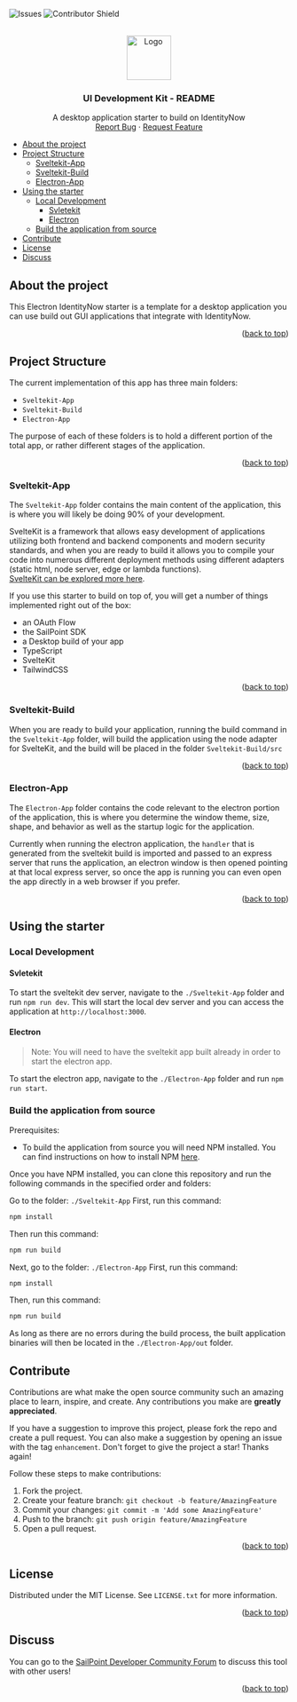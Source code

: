 <a id="readme-top"></a>

<!-- PROJECT SHIELDS -->

![Issues][issues-shield]
![Contributor Shield][contributor-shield]






[issues-shield]:https://img.shields.io/github/issues/sailpoint-oss/electron-identitynow-starter?label=Issues

[contributor-shield]:https://img.shields.io/github/contributors/sailpoint-oss/electron-identitynow-starter?label=Contributors

[product-screenshot]: ./assets/images/electron-identitynow-starter-output.png

<!-- PROJECT LOGO -->
<br />
<div align="center">
  <a href="https://github.com/othneildrew/Best-README-Template">
    <img src="https://avatars.githubusercontent.com/u/63106368?s=200&v=4" alt="Logo" width="80" height="80">
  </a>

  <h3 align="center">UI Development Kit - README</h3>

  <p align="center">
    A desktop application starter to build on IdentityNow
    <br />
    <a href="https://github.com/sailpoint-oss/electron-identitynow-starter/issues/new?assignees=&labels=bug&projects=&template=bug-report.md&title=%5BBUG%5D+Your+Bug+Report+Here">Report Bug</a>
    ·
    <a href="https://github.com/sailpoint-oss/electron-identitynow-starter/issues/new?assignees=&labels=enhancement&projects=&template=feature-request.md&title=%5BFEATURE%5D+Your+Feature+Request+Here+">Request Feature</a>
  </p>
</div>

- [About the project](#about-the-project)
- [Project Structure](#project-structure)
  - [Sveltekit-App](#sveltekit-app)
  - [Sveltekit-Build](#sveltekit-build)
  - [Electron-App](#electron-app)
- [Using the starter](#using-the-starter)
  - [Local Development](#local-development)
    - [Svletekit](#svletekit)
    - [Electron](#electron)
  - [Build the application from source](#build-the-application-from-source)
- [Contribute](#contribute)
- [License](#license)
- [Discuss](#discuss)


<!-- ABOUT THE PROJECT -->
## About the project

<!-- <div align="center">
<img src="./assets/images/electron-identitynow-starter-output.png" width="500" height="" style="text-align:center">
</div> -->

This Electron IdentityNow starter is a template for a desktop application you can use build out GUI applications that integrate with IdentityNow.  

<p align="right">(<a href="#readme-top">back to top</a>)</p>

<!-- GETTING STARTED -->
## Project Structure

The current implementation of this app has three main folders:
- `Sveltekit-App`
- `Sveltekit-Build`
- `Electron-App`

The purpose of each of these folders is to hold a different portion of the total app, or rather different stages of the application.

<p align="right">(<a href="#readme-top">back to top</a>)</p>

### Sveltekit-App

The `Sveltekit-App` folder contains the main content of the application, this is where you will likely be doing 90% of your development. 

SvelteKit is a framework that allows easy development of applications utilizing both frontend and backend components and modern security standards, and when you are ready to build it allows you to compile your code into numerous different deployment methods using different adapters (static html, node server, edge or lambda functions).   
[SvelteKit can be explored more here](https://kit.svelte.dev).

If you use this starter to build on top of, you will get a number of things implemented right out of the box:  

- an OAuth Flow
- the SailPoint SDK
- a Desktop build of your app
- TypeScript
- SvelteKit
- TailwindCSS

<p align="right">(<a href="#readme-top">back to top</a>)</p>

### Sveltekit-Build

When you are ready to build your application, running the build command in the `Sveltekit-App` folder, will build the application using the node adapter for SvelteKit, and the build will be placed in the folder `Sveltekit-Build/src` 

<p align="right">(<a href="#readme-top">back to top</a>)</p>

### Electron-App

The `Electron-App` folder contains the code relevant to the electron portion of the application, this is where you determine the window theme, size, shape, and behavior as well as the startup logic for the application.

Currently when running the electron application, the `handler` that is generated from the sveltekit build is imported and passed to an express server that runs the application, an electron window is then opened pointing at that local express server, so once the app is running you can even open the app directly in a web browser if you prefer.

<p align="right">(<a href="#readme-top">back to top</a>)</p>

## Using the starter

### Local Development

#### Svletekit 

To start the sveltekit dev server, navigate to the `./Sveltekit-App` folder and run `npm run dev`. 
This will start the local dev server and you can access the application at `http://localhost:3000`.

#### Electron

> Note: You will need to have the sveltekit app built already in order to start the electron app.

To start the electron app, navigate to the `./Electron-App` folder and run `npm run start`.

### Build the application from source

Prerequisites:
* To build the application from source you will need NPM installed. You can find instructions on how to install NPM [here](https://docs.npmjs.com/downloading-and-installing-node-js-and-npm).

Once you have NPM installed, you can clone this repository and run the following commands in the specified order and folders:

Go to the folder: `./Sveltekit-App`
First, run this command:
```bash
npm install
```

Then run this command:
```bash
npm run build
```

Next, go to the folder: `./Electron-App`
First, run this command: 
```bash
npm install
```

Then, run this command:
```bash
npm run build
```

As long as there are no errors during the build process, the built application binaries will then be located in the `./Electron-App/out` folder.


<!-- CONTRIBUTING -->
## Contribute

Contributions are what make the open source community such an amazing place to learn, inspire, and create. Any contributions you make are **greatly appreciated**.

If you have a suggestion to improve this project, please fork the repo and create a pull request. You can also make a suggestion by opening an issue with the tag `enhancement`.
Don't forget to give the project a star! Thanks again!

Follow these steps to make contributions:

1. Fork the project.
2. Create your feature branch: `git checkout -b feature/AmazingFeature`
3. Commit your changes: `git commit -m 'Add some AmazingFeature'`
4. Push to the branch: `git push origin feature/AmazingFeature`
5. Open a pull request. 

<p align="right">(<a href="#readme-top">back to top</a>)</p>

<!-- LICENSE -->
## License

Distributed under the MIT License. See `LICENSE.txt` for more information.

<p align="right">(<a href="#readme-top">back to top</a>)</p>

<!-- CONTACT -->
## Discuss
You can go to the [SailPoint Developer Community Forum](https://developer.sailpoint.com/discuss/tag/electron-identitynow-starter) to discuss this tool with other users! 

<p align="right">(<a href="#readme-top">back to top</a>)</p>
